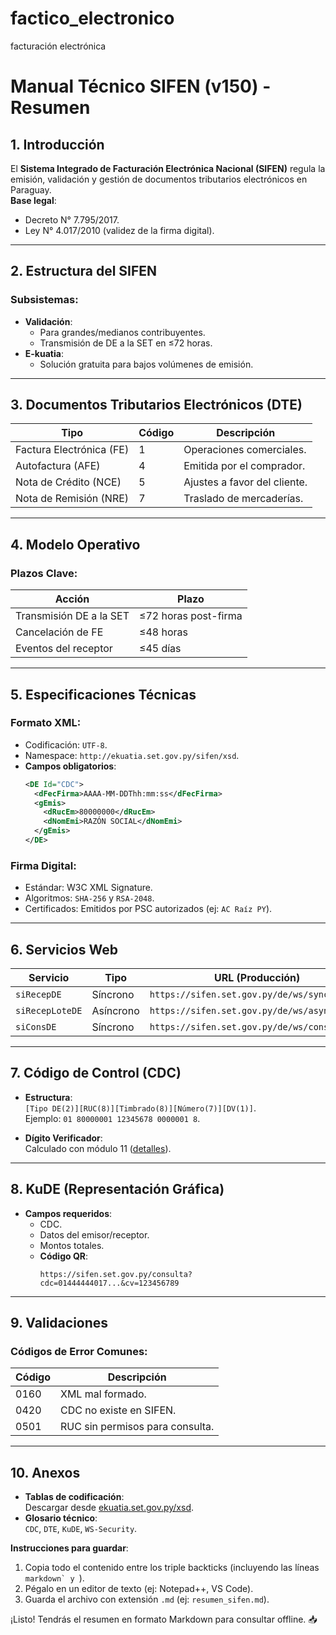 # factico_electronico
facturación electrónica

# Manual Técnico SIFEN (v150) - Resumen

## 1. Introducción
El **Sistema Integrado de Facturación Electrónica Nacional (SIFEN)** regula la emisión, validación y gestión de documentos tributarios electrónicos en Paraguay.  
**Base legal**: 
- Decreto N° 7.795/2017.
- Ley N° 4.017/2010 (validez de la firma digital).

---

## 2. Estructura del SIFEN
### Subsistemas:
- **Validación**: 
  - Para grandes/medianos contribuyentes.
  - Transmisión de DE a la SET en ≤72 horas.
- **E-kuatia**:
  - Solución gratuita para bajos volúmenes de emisión.

---

## 3. Documentos Tributarios Electrónicos (DTE)
| Tipo                     | Código | Descripción                  |
|--------------------------|--------|------------------------------|
| Factura Electrónica (FE) | 1      | Operaciones comerciales.     |
| Autofactura (AFE)        | 4      | Emitida por el comprador.    |
| Nota de Crédito (NCE)    | 5      | Ajustes a favor del cliente. |
| Nota de Remisión (NRE)   | 7      | Traslado de mercaderías.     |

---

## 4. Modelo Operativo
### Plazos Clave:
| Acción                     | Plazo               |
|----------------------------|---------------------|
| Transmisión DE a la SET    | ≤72 horas post-firma|
| Cancelación de FE          | ≤48 horas           |
| Eventos del receptor       | ≤45 días            |

---

## 5. Especificaciones Técnicas
### Formato XML:
- Codificación: `UTF-8`.
- Namespace: `http://ekuatia.set.gov.py/sifen/xsd`.
- **Campos obligatorios**:
  ```xml
  <DE Id="CDC">
    <dFecFirma>AAAA-MM-DDThh:mm:ss</dFecFirma>
    <gEmis>
      <dRucEm>80000000</dRucEm>
      <dNomEmi>RAZÓN SOCIAL</dNomEmi>
    </gEmis>
  </DE>
  ```

### Firma Digital:
- Estándar: W3C XML Signature.
- Algoritmos: `SHA-256` y `RSA-2048`.
- Certificados: Emitidos por PSC autorizados (ej: `AC Raíz PY`).

---

## 6. Servicios Web
| Servicio               | Tipo      | URL (Producción)                              |
|------------------------|-----------|-----------------------------------------------|
| `siRecepDE`            | Síncrono  | `https://sifen.set.gov.py/de/ws/sync/recibe`  |
| `siRecepLoteDE`        | Asíncrono | `https://sifen.set.gov.py/de/ws/async/lote`   |
| `siConsDE`             | Síncrono  | `https://sifen.set.gov.py/de/ws/consulta`     |

---

## 7. Código de Control (CDC)
- **Estructura**:  
  `[Tipo DE(2)][RUC(8)][Timbrado(8)][Número(7)][DV(1)]`.  
  Ejemplo: `01 80000001 12345678 0000001 8`.

- **Dígito Verificador**:  
  Calculado con módulo 11 ([detalles](https://www.set.gov.py)).

---

## 8. KuDE (Representación Gráfica)
- **Campos requeridos**:
  - CDC.
  - Datos del emisor/receptor.
  - Montos totales.
  - **Código QR**:
    ```plaintext
    https://sifen.set.gov.py/consulta?cdc=01444444017...&cv=123456789
    ```

---

## 9. Validaciones
### Códigos de Error Comunes:
| Código | Descripción                     |
|--------|---------------------------------|
| 0160   | XML mal formado.               |
| 0420   | CDC no existe en SIFEN.        |
| 0501   | RUC sin permisos para consulta.|

---

## 10. Anexos
- **Tablas de codificación**:  
  Descargar desde [ekuatia.set.gov.py/xsd](https://ekuatia.set.gov.py/xsd).
- **Glosario técnico**:  
  `CDC`, `DTE`, `KuDE`, `WS-Security`.



**Instrucciones para guardar**:
1. Copia todo el contenido entre los triple backticks (incluyendo las líneas ````markdown` y ````).
2. Pégalo en un editor de texto (ej: Notepad++, VS Code).
3. Guarda el archivo con extensión `.md` (ej: `resumen_sifen.md`).

¡Listo! Tendrás el resumen en formato Markdown para consultar offline. 📥
